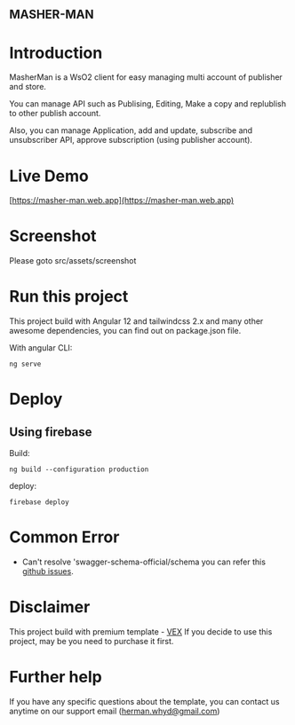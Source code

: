 <h2>MASHER-MAN</h2>

# Introduction

MasherMan is a WsO2 client for easy managing multi account of publisher and store.

You can manage API such as Publising, Editing, Make a copy and replublish to other publish account.

Also, you can manage Application, add and update, subscribe and unsubscriber API, approve subscription (using publisher account).

# Live Demo

[https://masher-man.web.app](https://masher-man.web.app)

# Screenshot

Please goto src/assets/screenshot

# Run this project

This project build with Angular 12 and tailwindcss 2.x and many other awesome dependencies, you can find out on package.json file.

With angular CLI:

```shell
ng serve
```

# Deploy

## Using firebase

Build:

```shell
ng build --configuration production
```

deploy:

```shell
firebase deploy
```

# Common Error

- Can't resolve 'swagger-schema-official/schema
  you can refer this [github issues](https://github.com/apigee-127/sway/issues/180).

# Disclaimer

This project build with premium template - [VEX](https://themeforest.net/item/vex-angular-8-material-design-admin-template/24472891)
If you decide to use this project, may be you need to purchase it first.

# Further help

If you have any specific questions about the template, you can contact us anytime on our support email ([herman.whyd@gmail.com](mailto:herman.whyd@gmail.com))
